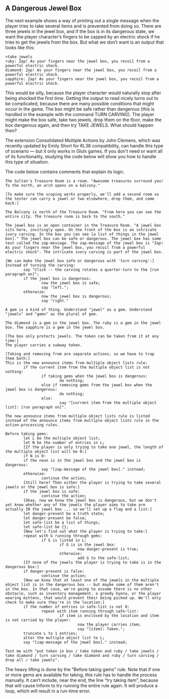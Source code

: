 ## A Dangerous Jewel Box
The next example shows a way of printing out a single message when the player tries to take several items and is prevented from doing so. There are three jewels in the jewel box, and if the box is in its dangerous state, we want the player character’s fingers to be zapped by an electric shock if he tries to get the jewels from the box. But what we don’t want is an output that looks like this:

```
>take jewels
ruby: Zap! As your fingers near the jewel box, you recoil from a powerful electric shock.
diamond: Zap! As your fingers near the jewel box, you recoil from a powerful electric shock.
sapphire: Zap! As your fingers near the jewel box, you recoil from a powerful electric shock.
```

This would be silly, because the player character would naturally stop after being shocked the first time. Getting the output to read nicely turns out to be complicated, because there are many possible conditions that might occur in the game. The box might be safe rather than dangerous (this is handled in the example with the command TURN CARVING). The player might make the box safe, take two jewels, drop them on the floor, make the box dangerous again, and then try TAKE JEWELS. What should happen then?

The extension Consolidated Multiple Actions by John Clemens, which was recently updated by Emily Short for 6L38 compatibility, can handle this type of scenario — but it only works in Glulx games. If you don’t need or want all of its functionality, studying the code below will show you how to handle this type of situation.

The code below contains comments that explain its logic.

```inform7
The Sultan's Treasure Room is a room. "Awesome treasures surround you! To the north, an arch opens on a balcony."

[To make sure the scoping works properly, we'll add a second room so the tester can carry a jewel or two elsewhere, drop them, and come back:]

The Balcony is north of the Treasure Room. "From here you can see the entire city. The treasure room is back to the south."

The jewel box is an open container in the Treasure Room. "A jewel box sits here, invitingly open. On the front of the box is an intricate ivory carving. In the box you can see [a list of things in the jewel box]." The jewel box can be safe or dangerous. The jewel box has some text called the zap-message. The zap-message of the jewel box is "Zap! As your fingers near the jewel box, you recoil from a powerful electric shock". The intricate ivory carving is part of the jewel box.

[We can make the jewel box safe or dangerous with 'turn carving':]
Instead of turning the carving:
        say "Click -- the carving rotates a quarter-turn to the [run paragraph on]";
        if the jewel box is dangerous:
                now the jewel box is safe;
                say "left.";
        otherwise:
                now the jewel box is dangerous;
                say "right."

A gem is a kind of thing. Understand "jewel" as a gem. Understand "jewels" and "gems" as the plural of gem.

The diamond is a gem in the jewel box. The ruby is a gem in the jewel box. The sapphire is a gem in the jewel box.

[The box only protects jewels. The token can be taken from it at any time:]
The player carries a subway token.

[Taking and removing from are separate actions, so we have to trap them both:]
This is the new announce items from multiple object lists rule:
        if the current item from the multiple object list is not nothing:
                if taking gems when the jewel box is dangerous:
                        do nothing;
                else if removing gems from the jewel box when the jewel box is dangerous:
                        do nothing;
                else:
                        say "[current item from the multiple object list]: [run paragraph on]".

The new announce items from multiple object lists rule is listed instead of the announce items from multiple object lists rule in the action-processing rules.

Before taking gems:
        let L be the multiple object list;
        let N be the number of entries in L;
        [If the player is only trying to take one jewel, the length of the multiple object list will be 0:]
        if N is 0:
        if the noun is in the jewel box and the jewel box is dangerous:
                say "[zap-message of the jewel box]." instead;
        otherwise:
                continue the action;
        [Still here? Then either the player is trying to take several jewels or the jewel box is safe:]
        if the jewel box is safe:
                continue the action;
        [Okay, now we know the jewel box is dangerous, but we don't yet know whether any of the jewels the player aims to take are actually IN the jewel box ... so we'll set up a flag and a list:]
        let danger-present be a truth state;
        let danger-present be false;
        let safe-list be a list of things;
        let safe-list be {};
        [Now let's find out what the player is trying to take:]
        repeat with G running through gems:
                if G is listed in L:
                        if G is in the jewel box:
                                now danger-present is true;
                        otherwise:
                                add G to the safe-list;
        [If none of the jewels the player is trying to take is in the dangerous box:]
        if danger-present is false:
                continue the action;
        [Now we know that at least one of the jewels in the multiple object list is in the dangerous box -- but maybe some of them aren't in the box. In that case, we're going to assume there is no other obstacle, such as inventory management, a greedy hyena, or the player wearing mittens, that would prevent their being picked up. We'll only check to make sure they're in the location:]
        if the number of entries in safe-list is not 0:
                repeat with item running through safe-list:
                        if item is enclosed by the location and item is not carried by the player:
                                now the player carries item;
                                say "[item]: Taken.";
        truncate L to 1 entries;
        alter the multiple object list to L;
        say "[zap-message of the jewel box]." instead;

Test me with "put token in box / take token and ruby / take jewels / take diamond / turn carving / take diamond and ruby / turn carving / drop all / take jewels".
```

The heavy lifting is done by the “Before taking gems” rule. Note that if one or more gems are available for taking, this rule has to handle the process manually. It can’t include, near the end, the line “try taking item”, because that will cause Inform to try running the entire rule again. It will produce a loop, which will result in a run-time error.
